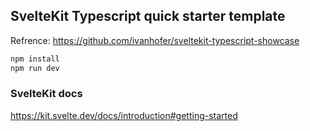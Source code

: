 ## SvelteKit Typescript quick starter template
Refrence: https://github.com/ivanhofer/sveltekit-typescript-showcase   

```bash
npm install
npm run dev
```

### SvelteKit docs
https://kit.svelte.dev/docs/introduction#getting-started  



